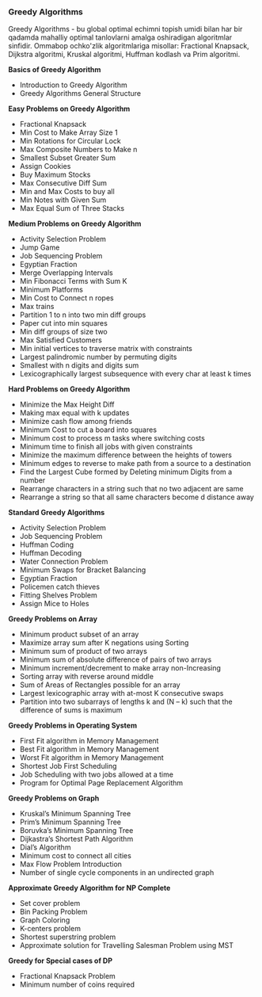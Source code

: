 ### Greedy Algorithms

Greedy Algorithms - bu global optimal echimni topish umidi bilan har bir qadamda mahalliy optimal tanlovlarni amalga oshiradigan algoritmlar sinfidir. Ommabop ochko'zlik algoritmlariga misollar: Fractional Knapsack, Dijkstra algoritmi, Kruskal algoritmi, Huffman kodlash va Prim algoritmi.

**Basics of Greedy Algorithm**

- Introduction to Greedy Algorithm
- Greedy Algorithms General Structure

**Easy Problems on Greedy Algorithm**

- Fractional Knapsack
- Min Cost to Make Array Size 1
- Min Rotations for Circular Lock
- Max Composite Numbers to Make n
- Smallest Subset Greater Sum
- Assign Cookies
- Buy Maximum Stocks
- Max Consecutive Diff Sum
- Min and Max Costs to buy all
- Min Notes with Given Sum
- Max Equal Sum of Three Stacks

**Medium Problems on Greedy Algorithm**

- Activity Selection Problem
- Jump Game
- Job Sequencing Problem
- Egyptian Fraction
- Merge Overlapping Intervals
- Min Fibonacci Terms with Sum K
- Minimum Platforms
- Min Cost to Connect n ropes
- Max trains
- Partition 1 to n into two min diff groups
- Paper cut into min squares
- Min diff groups of size two
- Max Satisfied Customers
- Min initial vertices to traverse matrix with constraints
- Largest palindromic number by permuting digits
- Smallest with n digits and digits sum
- Lexicographically largest subsequence with every char at least k times

**Hard Problems on Greedy Algorithm**

- Minimize the Max Height Diff
- Making max equal with k updates
- Minimize cash flow among friends
- Minimum Cost to cut a board into squares
- Minimum cost to process m tasks where switching costs
- Minimum time to finish all jobs with given constraints
- Minimize the maximum difference between the heights of towers
- Minimum edges to reverse to make path from a source to a destination
- Find the Largest Cube formed by Deleting minimum Digits from a number
- Rearrange characters in a string such that no two adjacent are same
- Rearrange a string so that all same characters become d distance away

**Standard Greedy Algorithms**

- Activity Selection Problem
- Job Sequencing Problem
- Huffman Coding
- Huffman Decoding
- Water Connection Problem
- Minimum Swaps for Bracket Balancing
- Egyptian Fraction
- Policemen catch thieves
- Fitting Shelves Problem
- Assign Mice to Holes

**Greedy Problems on Array**

- Minimum product subset of an array
- Maximize array sum after K negations using Sorting
- Minimum sum of product of two arrays
- Minimum sum of absolute difference of pairs of two arrays
- Minimum increment/decrement to make array non-Increasing
- Sorting array with reverse around middle
- Sum of Areas of Rectangles possible for an array
- Largest lexicographic array with at-most K consecutive swaps
- Partition into two subarrays of lengths k and (N – k) such that the difference of sums is maximum

**Greedy Problems in Operating System**

- First Fit algorithm in Memory Management
- Best Fit algorithm in Memory Management
- Worst Fit algorithm in Memory Management
- Shortest Job First Scheduling
- Job Scheduling with two jobs allowed at a time
- Program for Optimal Page Replacement Algorithm

**Greedy Problems on Graph**

- Kruskal’s Minimum Spanning Tree
- Prim’s Minimum Spanning Tree
- Boruvka’s Minimum Spanning Tree
- Dijkastra’s Shortest Path Algorithm
- Dial’s Algorithm
- Minimum cost to connect all cities
- Max Flow Problem Introduction
- Number of single cycle components in an undirected graph

**Approximate Greedy Algorithm for NP Complete**

- Set cover problem
- Bin Packing Problem
- Graph Coloring
- K-centers problem
- Shortest superstring problem
- Approximate solution for Travelling Salesman Problem using MST

**Greedy for Special cases of DP**

- Fractional Knapsack Problem
- Minimum number of coins required
